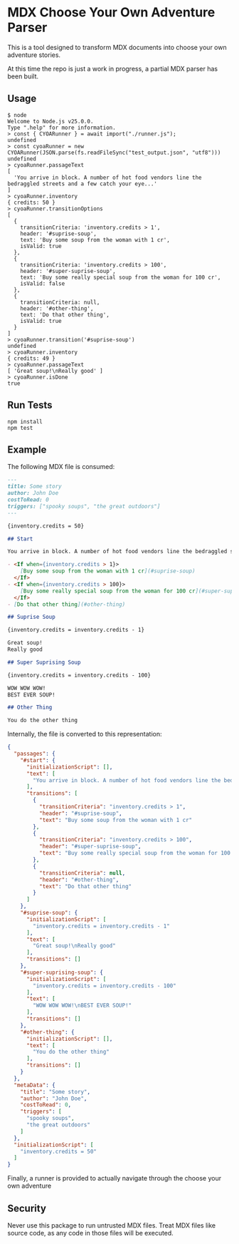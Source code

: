 # MDX Choose Your Own Adventure Parser

This is a tool designed to transform MDX documents into choose your own adventure stories.

At this time the repo is just a work in progress, a partial MDX parser has been built.

## Usage

```console
$ node
Welcome to Node.js v25.0.0.
Type ".help" for more information.
> const { CYOARunner } = await import("./runner.js");
undefined
> const cyoaRunner = new CYOARunner(JSON.parse(fs.readFileSync("test_output.json", "utf8")))
undefined
> cyoaRunner.passageText
[
  'You arrive in block. A number of hot food vendors line the bedraggled streets and a few catch your eye...'
]
> cyoaRunner.inventory
{ credits: 50 }
> cyoaRunner.transitionOptions
[
  {
    transitionCriteria: 'inventory.credits > 1',
    header: '#suprise-soup',
    text: 'Buy some soup from the woman with 1 cr',
    isValid: true
  },
  {
    transitionCriteria: 'inventory.credits > 100',
    header: '#super-suprise-soup',
    text: 'Buy some really special soup from the woman for 100 cr',
    isValid: false
  },
  {
    transitionCriteria: null,
    header: '#other-thing',
    text: 'Do that other thing',
    isValid: true
  }
]
> cyoaRunner.transition('#suprise-soup')
undefined
> cyoaRunner.inventory
{ credits: 49 }
> cyoaRunner.passageText
[ 'Great soup!\nReally good' ]
> cyoaRunner.isDone
true
```

## Run Tests

```shell
npm install
npm test
```

## Example

The following MDX file is consumed:

```markdown
---
title: Some story
author: John Doe
costToRead: 0
triggers: ["spooky soups", "the great outdoors"]
---

{inventory.credits = 50}

## Start

You arrive in block. A number of hot food vendors line the bedraggled streets and a few catch your eye...

- <If when={inventory.credits > 1}> 
    [Buy some soup from the woman with 1 cr](#suprise-soup)
  </If>
- <If when={inventory.credits > 100}> 
    [Buy some really special soup from the woman for 100 cr](#super-suprise-soup)
  </If>
- [Do that other thing](#other-thing)

## Suprise Soup

{inventory.credits = inventory.credits - 1}

Great soup!
Really good

## Super Suprising Soup

{inventory.credits = inventory.credits - 100}

WOW WOW WOW!
BEST EVER SOUP!

## Other Thing

You do the other thing
```

Internally, the file is converted to this representation:

```json
{
  "passages": {
    "#start": {
      "initializationScript": [],
      "text": [
        "You arrive in block. A number of hot food vendors line the bedraggled streets and a few catch your eye..."
      ],
      "transitions": [
        {
          "transitionCriteria": "inventory.credits > 1",
          "header": "#suprise-soup",
          "text": "Buy some soup from the woman with 1 cr"
        },
        {
          "transitionCriteria": "inventory.credits > 100",
          "header": "#super-suprise-soup",
          "text": "Buy some really special soup from the woman for 100 cr"
        },
        {
          "transitionCriteria": null,
          "header": "#other-thing",
          "text": "Do that other thing"
        }
      ]
    },
    "#suprise-soup": {
      "initializationScript": [
        "inventory.credits = inventory.credits - 1"
      ],
      "text": [
        "Great soup!\nReally good"
      ],
      "transitions": []
    },
    "#super-suprising-soup": {
      "initializationScript": [
        "inventory.credits = inventory.credits - 100"
      ],
      "text": [
        "WOW WOW WOW!\nBEST EVER SOUP!"
      ],
      "transitions": []
    },
    "#other-thing": {
      "initializationScript": [],
      "text": [
        "You do the other thing"
      ],
      "transitions": []
    }
  },
  "metaData": {
    "title": "Some story",
    "author": "John Doe",
    "costToRead": 0,
    "triggers": [
      "spooky soups",
      "the great outdoors"
    ]
  },
  "initializationScript": [
    "inventory.credits = 50"
  ]
}
```

Finally, a runner is provided to actually navigate through the choose your own adventure

## Security

Never use this package to run untrusted MDX files. Treat MDX files like source code, as any code in those files will be executed.
